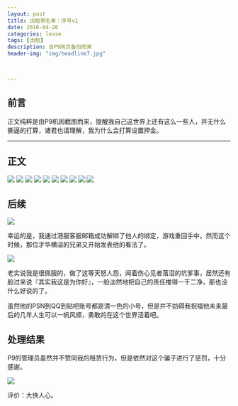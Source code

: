 ```yaml
---
layout: post
title: 出租黑名单：序号v1
date: 2016-04-26
categories: lease
tags: [出租]
description: 自P9网页备份而来
header-img: "img/headline7.jpg"



---
```





## 前言



正文纯粹是由P9机因截图而来，提醒我自己这世界上还有这么一些人，并无什么撕逼的打算，诸君也请理解，我为什么会打算设置押金。

- - -



## 正文

![](http://7xlzhh.com1.z0.glb.clouddn.com/%E9%BB%91%E5%90%8D%E5%8D%95v11.png)
![](http://7xlzhh.com1.z0.glb.clouddn.com/%E9%BB%91%E5%90%8D%E5%8D%95v12.png)
![](http://7xlzhh.com1.z0.glb.clouddn.com/%E9%BB%91%E5%90%8D%E5%8D%95v13.png)
![](http://7xlzhh.com1.z0.glb.clouddn.com/%E9%BB%91%E5%90%8D%E5%8D%95v14.png)
![](http://7xlzhh.com1.z0.glb.clouddn.com/%E9%BB%91%E5%90%8D%E5%8D%95v15.png)
![](http://7xlzhh.com1.z0.glb.clouddn.com/%E9%BB%91%E5%90%8D%E5%8D%95v16.png)
![](http://7xlzhh.com1.z0.glb.clouddn.com/%E9%BB%91%E5%90%8D%E5%8D%95v17.png)
![](http://7xlzhh.com1.z0.glb.clouddn.com/%E9%BB%91%E5%90%8D%E5%8D%95v18.png)
![](http://7xlzhh.com1.z0.glb.clouddn.com/%E9%BB%91%E5%90%8D%E5%8D%95v19.png)
![](http://7xlzhh.com1.z0.glb.clouddn.com/%E9%BB%91%E5%90%8D%E5%8D%95v110.png)


## 后续 

![](http://7xlzhh.com1.z0.glb.clouddn.com/%E9%BB%91%E5%90%8D%E5%8D%95v1.png)

幸运的是，我通过港服客服邮箱成功解绑了他人的绑定，游戏重回手中，然而这个时候，那位才华横溢的兄弟又开始发表他的看法了。

![](http://7xlzhh.com1.z0.glb.clouddn.com/%E9%BB%91%E5%90%8D%E5%8D%95v1%20.png)

老实说我是很佩服的，做了这等天怒人怨，闻着伤心见者落泪的坑爹事，居然还有脸过来说『其实我这是为你好』，一脸淡然地把自己的责任推得一干二净，那也没什么好说的了。

虽然他的PSN到QQ到贴吧账号都是清一色的小号，但是并不妨碍我祝福他未来最后的几年人生可以一帆风顺，勇敢的在这个世界活着吧。


## 处理结果

P9的管理员虽然并不赞同我的租赁行为，但是依然对这个骗子进行了惩罚，十分感谢。

![](http://7xlzhh.com1.z0.glb.clouddn.com/%E9%BB%91%E5%90%8D%E5%8D%95v1%E5%B1%8F%E5%B9%95%E5%BF%AB%E7%85%A7%202016-04-30%2009.10.02.png)

评价：大快人心。

